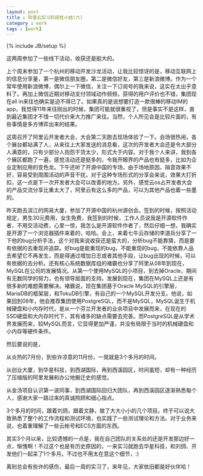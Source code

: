 ```yaml
---
layout: post
title : 阿里云实习阶段性小结(六)
category : work
tags : [work]
---
```

{% include JB/setup %}

这两周参加了一些线下活动，收获还是挺大的。

上个周末参加了一个杭州的移动开发沙龙活动，让我比较惊讶的是，移动互联网上的信息分享量，第一是微信朋友圈，第二是微信好友，第三是新浪微博。作为一个常年使用新浪微博，偶尔上一下微信，关注一下订阅号的我来说，这实在太出乎意料了。再加上微信近期对移动支付领域动作频频，获得的用户评价也不错，集团现在all in来往也确实是迫不得已了。如果真的是说想要打造一款很棒的移动IM的app，我觉得11年来往刚出的时候，集团可能就很重视了，但是事实不是这样，直到最近集团才不惜一切代价来大力推广来往。当然，个人所见会是比较片面的，有些事情是多方博弈出来的结果。

这周召开了阿里云开发者大会，大会第二天跑去现场体验了一下。会场很热闹，各个展台都站满了人，从来往上大家发送的消息看，这次的开发者大会还是令大部分人满意的，只有少部分人抱怨干货太少，形式大于内容。对于我个人来讲，我到各个展区都跑了一遍，感觉活动还是挺多的，令我开眼界的产品也有挺多，比如为企业定制应用的变色龙。下午还听了开源中国的专场，由于场地原因，隔音效果不好，容易受到周围活动的声音干扰，对于这种专场形式的分享会来说，效果大打折扣，这一点是下一次开发者大会可以改善的地方。另外，感觉云os占开发者大会的产品交流分享比重太大了，阿里云有这么多的产品，可以为其他产品也着一些墨的。

昨天跑去滨江的网易大厦，参加了开源中国的杭州源创会。签到的时候，按照活动规定，男生30元费用，女生免费，我签到的时候，工作人员说我是开源软件作者，不用交活动费，心里一惊，我怎么是开源软件作者了，然后仔细一想，我确实是开源了一个浏览器插件来着的，哈哈。会上，来着七牛云存储的李道兵分享了一下他的bug分析手法，这个对我来说收获还是蛮大的，分析bug不能靠猜，而是要有依据的去重现并追踪。好bug是能重现的bug，不能重现的bug，不能依靠人品去希望它不再发生，而是得通过增加日志或者其他手段，让bug出现的时候，可以有依据的去分析。还有核心系统数据库组的褚霸也分享了阿里从08年到现在，MySQL在公司的发展情况。从第一个使用MySQL的小项目，到去掉Oracle，期间有无数同学的努力，也有领导层面的支持。发展到现在，集团在MySQL上还是有很多新的难题需要解决。褚霸说，现在集团基于Oracle MySQL的引擎层，MariaDB的框架层，和TokuDB引擎，有自己的一个MySQL开发分支。他说，如果回到08年，他会推荐集团使用PostgreSQL，而不是MySQL，MySQL诞生于机械硬盘和小内存时代，是从一个芬兰开发者的业余项目中发展而来，在现在的SSD硬盘和大内存时代下，其有诸多的缺点需要去完善。而PostgreSQL是从学术界发展而来，较MySQL而言，它显得更加严谨，并没有局限于当时的机械硬盘和小内存等硬件条件。

然后要说的是，

从炎热的7月份，到些许凉意的11月份，一晃就是3个多月的时间。

从创业大厦，到华星科技，到西湖国际，再到西溪园区，时间虽短，却有一种经历了压缩版的阿里发展和办公地搬迁史的感觉。

从金汤项目认识第一波同事，到西湖国际回归大团队，再到西溪园区逐渐熟悉每个人，感谢大家一路过来的真诚照顾和细心指点。

3个多月的时间，跟着刘鸽，跟着文静，做了大大小小的几个项目。终于可以说大致熟悉了整个的工作流程和测试环境，也实践了一些测试理论和方法。对于业务来说，也着重理解了一些云帐号和ECS方面的东西。

其实3个月以来，比较遗憾的一点是，我在自己团队的关系处的还是开发那边好一点，惭愧啊！不过这个也是有历史原因的，一来实习就跑去华星科技，和刘鸽、开发他们一起呆了1个多月。不过也不用太在意这个细节，:)

离别总会有些许的感伤，最后一周的实习了，来年见，大家依旧都是好伙伴哈！
